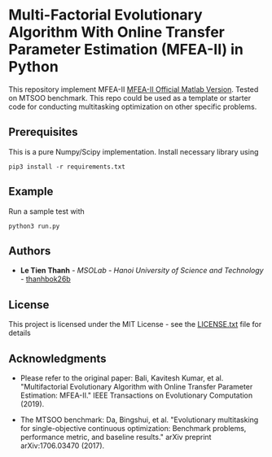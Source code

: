# Multi-Factorial Evolutionary Algorithm With Online Transfer Parameter Estimation (MFEA-II) in Python

This repository implement MFEA-II [MFEA-II Official Matlab Version](http://www.bdsc.site/websites/MTO/MFEA2.zip). Tested on MTSOO benchmark. This repo could be used as a template or starter code for conducting multitasking optimization on other specific problems.

## Prerequisites

This is a pure Numpy/Scipy implementation. Install necessary library using

```
pip3 install -r requirements.txt
```

## Example

Run a sample test with
```
python3 run.py
```

## Authors

* **Le Tien Thanh** - *MSOLab - Hanoi University of Science and Technology* - [thanhbok26b](https://github.com/thanhbok26b)

## License

This project is licensed under the MIT License - see the [LICENSE.txt](LICENSE.txt) file for details

## Acknowledgments

* Please refer to the original paper: Bali, Kavitesh Kumar, et al. "Multifactorial Evolutionary Algorithm with Online Transfer Parameter Estimation: MFEA-II." IEEE Transactions on Evolutionary Computation (2019).

* The MTSOO benchmark: Da, Bingshui, et al. "Evolutionary multitasking for single-objective continuous optimization: Benchmark problems, performance metric, and baseline results." arXiv preprint arXiv:1706.03470 (2017).
